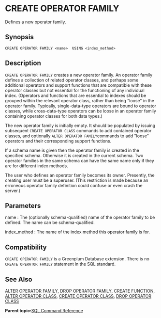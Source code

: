 # CREATE OPERATOR FAMILY 

Defines a new operator family.

## Synopsis 

``` {#sql_command_synopsis}
CREATE OPERATOR FAMILY <name>  USING <index_method>  
```

## Description 

`CREATE OPERATOR FAMILY` creates a new operator family. An operator family defines a collection of related operator classes, and perhaps some additional operators and support functions that are compatible with these operator classes but not essential for the functioning of any individual index. \(Operators and functions that are essential to indexes should be grouped within the relevant operator class, rather than being "loose" in the operator family. Typically, single-data-type operators are bound to operator classes, while cross-data-type operators can be loose in an operator family containing operator classes for both data types.\)

The new operator family is initially empty. It should be populated by issuing subsequent `CREATE OPERATOR CLASS` commands to add contained operator classes, and optionally `ALTER OPERATOR FAMILY`commands to add "loose" operators and their corresponding support functions.

If a schema name is given then the operator family is created in the specified schema. Otherwise it is created in the current schema. Two operator families in the same schema can have the same name only if they are for different index methods.

The user who defines an operator family becomes its owner. Presently, the creating user must be a superuser. \(This restriction is made because an erroneous operator family definition could confuse or even crash the server.\)

## Parameters 

name
:   The \(optionally schema-qualified\) name of the operator family to be defined. The name can be schema-qualified.

index\_method
:   The name of the index method this operator family is for.

## Compatibility 

`CREATE OPERATOR FAMILY` is a Greenplum Database extension. There is no `CREATE OPERATOR FAMILY` statement in the SQL standard.

## See Also 

[ALTER OPERATOR FAMILY](ALTER_OPERATOR_FAMILY.html), [DROP OPERATOR FAMILY](DROP_OPERATOR_FAMILY.html), [CREATE FUNCTION](CREATE_FUNCTION.html), [ALTER OPERATOR CLASS](ALTER_OPERATOR_CLASS.html), [CREATE OPERATOR CLASS](CREATE_OPERATOR_CLASS.html), [DROP OPERATOR CLASS](DROP_OPERATOR_CLASS.html)

**Parent topic:**[SQL Command Reference](../sql_commands/sql_ref.html)

